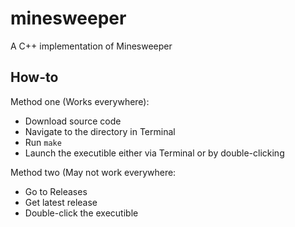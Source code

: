 # minesweeper
A C++ implementation of Minesweeper

## How-to
Method one (Works everywhere):
- Download source code
- Navigate to the directory in Terminal
- Run `make`
- Launch the executible either via Terminal or by double-clicking

Method two (May not work everywhere:
- Go to Releases
- Get latest release
- Double-click the executible
